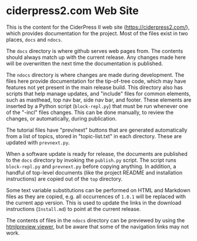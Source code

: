 # ciderpress2.com Web Site #

This is the content for the CiderPress II web site (https://ciderpress2.com/),
which provides documentation for the project.  Most of the files exist in two
places, `docs` and `ndocs`.

The `docs` directory is where github serves web pages from.  The contents
should always match up with the current release.  Any changes made here will
be overwritten the next time the documentation is published.

The `ndocs` directory is where changes are made during development.  The
files here provide documentation for the tip-of-tree code, which may have
features not yet present in the main release build.  This directory
also has scripts that help manage updates, and "include" files for common
elements, such as masthead, top nav bar, side nav bar, and footer.  These
elements are inserted by a Python script (`block-repl.py`) that must be
run whenever one of the "-incl" files changes.  This can be done manually,
to review the changes, or automatically, during publication.

The tutorial files have "prev/next" buttons that are generated automatically
from a list of topics, stored in "topic-list.txt" in each directory.  These
are updated with `prevnext.py`.

When a software update is ready for release, the documents are published to
the `docs` directory by invoking the `publish.py` script.  The script runs
`block-repl.py` and `prevnext.py` before copying anything.  In addition, a
handful of top-level documents (like the project README and installation
instructions) are copied out of the `top` directory.

Some text variable substitutions can be performed on HTML and Markdown files
as they are copied, e.g. all occurrences of `1.0.1` will be replaced with
the current app version.  This is used to update the links in the download
instructions (`Install.md`) to point at the current release.

The contents of files in the `ndocs` directory can be previewed by using the
[htmlpreview viewer](https://htmlpreview.github.io/?https://github.com/fadden/ciderpress2/blob/master/ndocs/index.html),
but be aware that some of the navigation links may not work.
